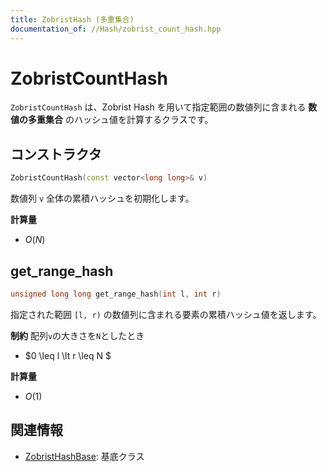 ```yaml
---
title: ZobristHash (多重集合)
documentation_of: //Hash/zobrist_count_hash.hpp
---
```


# ZobristCountHash
`ZobristCountHash` は、Zobrist Hash を用いて指定範囲の数値列に含まれる **数値の多重集合** のハッシュ値を計算するクラスです。  

## コンストラクタ
```cpp
ZobristCountHash(const vector<long long>& v)
```

数値列 `v` 全体の累積ハッシュを初期化します。

**計算量**
- $O(N)$

## get_range_hash
```cpp
unsigned long long get_range_hash(int l, int r)
```
指定された範囲 `[l, r)` の数値列に含まれる要素の累積ハッシュ値を返します。

**制約**
配列`v`の大きさを`N`としたとき
- $0 \leq l \lt r \leq N $

**計算量**
- $O(1)$

## 関連情報
- [ZobristHashBase](zobrist_hash_base.hpp): 基底クラス